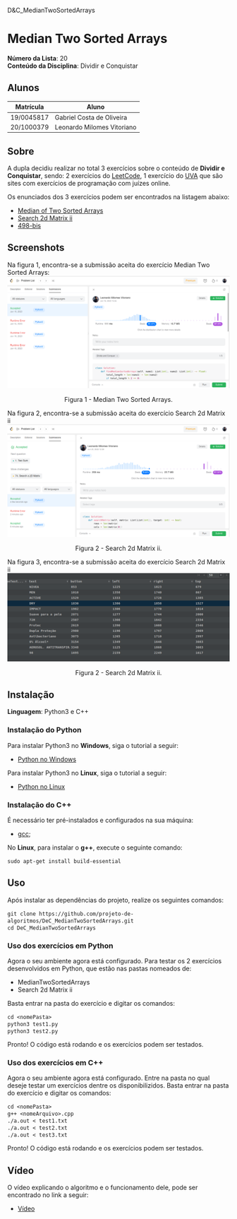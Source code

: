 D&C_MedianTwoSortedArrays

# Median Two Sorted Arrays

**Número da Lista**: 20<br>
**Conteúdo da Disciplina**: Dividir e Conquistar<br>

## Alunos
| Matrícula | Aluno |
| -- | -- |
| 19/0045817  | Gabriel Costa de Oliveira      |
| 20/1000379  |  Leonardo Milomes Vitoriano |

## Sobre 
A dupla decidiu realizar no total 3 exercícios sobre o conteúdo de **Dividir e Conquistar**, sendo: 2 exercícios do [LeetCode](https://leetcode.com/problemset/all/), 1 exercício do [UVA](https://onlinejudge.org/) que são sites com exercícios de programação com juízes online.

Os enunciados dos 3 exercícios podem ser encontrados na listagem abaixo:

- [Median of Two Sorted Arrays](https://leetcode.com/problems/median-of-two-sorted-arrays/)
- [Search 2d Matrix ii](https://leetcode.com/problems/search-a-2d-matrix-ii/)
- [498-bis](https://onlinejudge.org/index.php?option=com_onlinejudge&Itemid=8&page=show_problem&problem=1209)
<!-- - []()
- []() -->

## Screenshots

Na figura 1, encontra-se a submissão aceita do exercício Median Two Sorted Arrays:
<img src="assets/MedianTwoSortedArrays.png">
<p align="center">Figura 1 - Median Two Sorted Arrays.</p>

Na figura 2, encontra-se a submissão aceita do exercício Search 2d Matrix ii<br>
<img src="assets/Search2dMatrix.png">
<p align="center">Figura 2 - Search 2d Matrix ii.</p>


Na figura 3, encontra-se a submissão aceita do exercício Search 2d Matrix ii<br>
<img src="assets/482-bis.png">
<p align="center">Figura 2 - Search 2d Matrix ii.</p>

<!-- Na figura 3, encontra-se a submissão aceita do exercício Ciel and Dancing:
![Na figura 3, encontra-se a submissão aceita do exercício Ciel and Dancing](./assets/CielandDancing.png)
<p align="center">Figura 3 - Ciel and Dancing.</p>

Na figura 4, encontra-se a submissão aceita do exercício Impartial Gift:
![Na figura 4, encontra-se a submissão aceita do Impartial Gift](./assets/ImpartialGift.png)
<p align="center">Figura 4 - Impartial Gift.</p> -->

## Instalação 

**Linguagem**: Python3 e C++<br>

### Instalação do Python

Para instalar Python3 no **Windows**, siga o tutorial a seguir:
- [Python no Windows](https://www.python.org/downloads/windows/)

Para instalar Python3 no **Linux**, siga o tutorial a seguir:
- [Python no Linux](https://python.org.br/instalacao-linux/)

### Instalação do C++

É necessário ter pré-instalados e configurados na sua máquina:
- [gcc](https://gcc.gnu.org/);

No **Linux**, para instalar o **g++**, execute o seguinte comando:

    sudo apt-get install build-essential

## Uso 

Após instalar as dependências do projeto, realize os seguintes comandos: 

    git clone https://github.com/projeto-de-algoritmos/DeC_MedianTwoSortedArrays.git
    cd DeC_MedianTwoSortedArrays

### Uso dos exercícios em Python

Agora o seu ambiente agora está configurado. Para testar os 2 exercícios desenvolvidos em Python, que estão nas pastas nomeados de:
- MedianTwoSortedArrays
- Search 2d Matrix ii

Basta entrar na pasta do exercício e digitar os comandos:

    cd <nomePasta>
    python3 test1.py
    python3 test2.py

Pronto! O código está rodando e os exercícios podem ser testados.

### Uso dos exercícios em C++

Agora o seu ambiente agora está configurado. Entre na pasta no qual deseje testar um exercícios dentre os disponibilizidos. Basta entrar na pasta do exercício e digitar os comandos:

    cd <nomePasta>
    g++ <nomeArquivo>.cpp
    ./a.out < test1.txt
    ./a.out < test2.txt
    ./a.out < test3.txt

Pronto! O código está rodando e os exercícios podem ser testados.

## Vídeo

O vídeo explicando o algoritmo e o funcionamento dele, pode ser encontrado no link a seguir:
- [Vídeo]()


